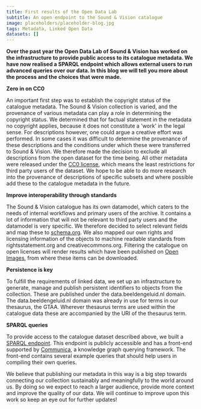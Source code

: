 ```yaml
---
title: First results of the Open Data Lab
subtitle: An open endpoint to the Sound & Vision catalogue
image: placeholders/placeholder-blog.jpg
tags: Metadata, Linked Open Data
datasets: []
---
```


**Over the past year the Open Data Lab of Sound & Vision has worked on the infrastructure to provide public access to its catalogue metadata. We have now realised a SPARQL endpoint which allows external users to run advanced queries over our data. In this blog we will tell you more about the process and the choices that were made.**

**Zero in on CC0**

An important first step was to establish the copyright status of the catalogue metadata. The Sound & Vision collection is varied, and the provenance of various metadata can play a role in determining the copyright status. We determined that for factual statement in the metadata no copyright applies, because it does not constitute a 'work' in the legal sense. For descriptions however, one could argue a creative effort was performed. In some cases it was difficult to determine the provenance of these descriptions and the conditions under which these were transferred to Sound & Vision. We therefore made the decision to exclude all descriptions from the open dataset for the time being. All other metadata were released under the [CC0 license](https://creativecommons.org/choose/zero/?lang=en 'CC0 license'), which means the least restrictions for third party users of the dataset. We hope to be able to do more research into the provenance of descriptions of specific subsets and where possible add these to the catalogue metadata in the future.

**Improve interoperability through standards**

The Sound & Vision catalogue has its own datamodel, which caters to the needs of internal workflows and primary users of the archive. It contains a lot of information that will not be relevant to third party users and the datamodel is very specific. We therefore decided to select relevant fields and map these to [schema.org](https://schema.org/ 'Schema.org'). We also mapped our own rights and licensing information of the objects to machine readable standards from rightsstatement.org and creativecommons.org. Filtering the catalogue on open licenses will render results which have been published on [Open Images](https://openimages.eu/ 'Open Images'), from where these items can be downloaded.

**Persistence is key**

To fulfill the requirements of linked data, we set up an infrastructure to generate, manage and publish persistent identifiers to objects from the collection. These are published under the data.beeldengeluid.nl domain. The data.beeldengeluid.nl domain was already in use for terms in our thesaurus, the GTAA. Wherever thesaurus terms are used within the catalogue data these are accompanied by the URI of the thesaurus term.

**SPARQL queries**

To provide access to the catalogue dataset described above, we built a [SPARQL endpoint](https://cat.apis.beeldengeluid.nl/sparql). This endpoint is publicly accessible and has a front-end supported by [Communica](https://comunica.dev/ 'Communica'), a knowledge graph querying framework. The front-end contains several example queries that should help users in compiling their own queries.

We believe that publishing our metadata in this way is a big step towards connecting our collection sustainably and meaningfully to the world around us. By doing so we expect to reach a larger audience, provide more context and improve the quality of our data. We will continue to improve upon this work so keep an eye out for further updates!
